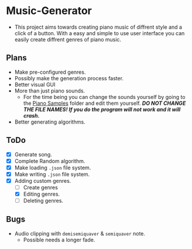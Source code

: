 # Music-Generator
- This project aims towards creating piano music of diffrent style and a click of a button. With a easy and simple to use user interface you can easily create diffrent genres of piano music.

## Plans
- Make pre-configured genres.
- Possibly make the generation process faster.
- Better visual GUI
- More than just piano sounds.
  - For the time being you can change the sounds yourself by going to the [Piano Samples](Piano%20Samples) folder and edit them yourself. ***DO NOT CHANGE THE FILE NAMES! If you do the program will not work and it will crash.***
- Better generating algorithms.
## ToDo 
- [x] Generate song.
- [x] Complete Random algorithm.
- [x] Make loading `.json` file system.
- [x] Make writing `.json` file system.
- [x] Adding custom genres.
  - [ ] Create genres
  - [x] Editing genres.
  - [ ] Deleting genres.
## Bugs
- Audio clipping with `demisemiquaver` & `semiquaver` note.
  - Possible needs a longer fade.
